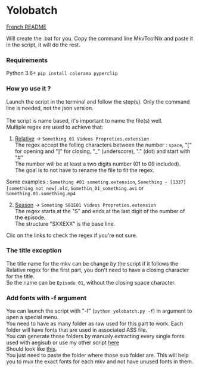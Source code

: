 # Yolobatch

[French README](https://github.com/Hqndler/Yolobatch/blob/main/README.fr.md)

Will create the .bat for you. Copy the command line MkvToolNix and paste it in the script, it will do the rest.

### Requirements

Python 3.6+
`pip install colorama pyperclip`

### How yo use it ?

Launch the script in the terminal and follow the step(s). Only the command line is needed, not the json version.<br><br>
The script is name based, it's important to name the file(s) well.<br>
Multiple regex are used to achieve that:<br>
1. [Relative](https://regex101.com/r/Eawjea/1) -> `Something 01 Videos Propreties.extension`<br>
The regex accept the folling characters between the number : `space`, "\[" for opening and "]" for closing, "\_" (underscore), "." (dot) and start with "#"<br>
The number will be at least a two digits number (01 to 09 included).<br>
The goal is to not have to rename the file to fit the regex.<br>

Some examples : `Something #01 someting.extension`, `Something - [1337][something not new].old`, `Somethin_01_something.avi` or `Something.01.something.mp4`<br>

2. [Season](https://regex101.com/r/Eawjea/3) -> `Someting S01E01 Videos Propreties.extension`<br>
The regex starts at the "S" and ends at the last digit of the number of the episode.<br>
The structure "SXXEXX" is the base line.<br>

Clic on the links to check the regex if you're not sure.

### The title exception
The title name for the mkv can be change by the script if it follows the Relative regex for the first part, you don't need to have a closing character for the title.<br>
So the name can be `Episode 01`, without the closing space character.

### Add fonts with -f argument

You can launch the script with "-f" (`python yolobatch.py -f`) in argument to open a special menu.<br>
You need to have as many folder as raw used for this part to work. Each folder will have fonts that are used in associated ASS file.<br>
You can generate those folders by manualy extracting every single fonts used with aegisub or use my other script [here](https://github.com/Hqndler/AssFontCollector)<br>
Should look like [this](https://github.com/Hqndler/AssFontCollector/blob/main/Output%20proof%20for%20ALL_IN_ONE%20False.png).<br>
You just need to paste the folder where those sub folder are. This will help you to mux the exact fonts for each mkv and not have unused fonts in them.
